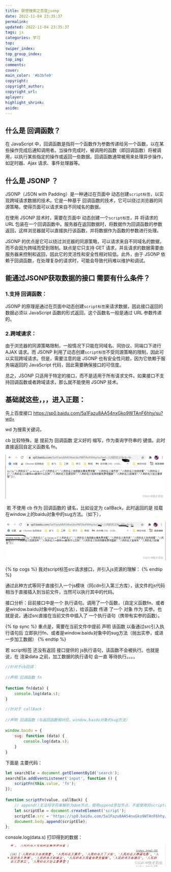 ```yaml
---
title: 联想搜索之百度jsonp
date: 2022-11-04 23:35:37
permalink:
updated: 2022-11-04 23:35:37
tags: js
categories: 学习
top:
swiper_index:
top_group_index:
top_img:
comments:
cover:
main_color: '#b3bfe0'
copyright:
copyright_author:
copyright_url:
aplayer:
highlight_shrink:
aside:
---
```



## 什么是 回调函数？
在 JavaScript 中，回调函数是指将一个函数作为参数传递给另一个函数，以在某些操作完成后通知调用者。当操作完成时，被调用的函数（即回调函数）将被调用，以执行某些指定的操作或返回一些数据。回调函数通常被用来处理异步操作，如定时器、Ajax 请求、事件处理器等。

## 什么是 JSONP ？
JSONP（JSON with Padding）是一种通过在页面中 动态创建`script标签`，以实现跨域请求数据的技术。它是一种基于 回调函数的技术，它可以绕过浏览器的同源策略，使得页面可以请求来自不同域名的数据。

在使用 JSONP 技术时，需要在页面中 动态创建一个`script标签`，并 将请求的 URL 包装在一个回调函数中。服务器在返回数据时，将数据作为回调函数的参数返回，这样浏览器就可以直接执行该函数，并将数据作为函数的参数进行处理。

JSONP 的优点是它可以绕过浏览器的同源策略，可以请求来自不同域名的数据，而不会因为跨域而受到限制。缺点是它只支持 GET 请求，并且请求的数据需要由服务器来控制和返回，因此它的灵活性和安全性相对较低。此外，由于 JSONP 依赖于回调函数，在处理复杂的请求时，可能会导致代码难以维护和调试。

## 能通过JSONP获取数据的接口 需要有什么条件？

### 1.支持 回调函数：
JSONP 的原理是通过在页面中动态创建`script标签`来请求数据，因此接口返回的数据必须以 JavaScript 函数的形式返回，这个函数名一般是通过 URL 参数传递的。

### 2.跨域请求：
由于浏览器的同源策略限制，一般情况下只能在同域名、同协议、同端口下进行 AJAX 请求。而 JSONP 利用了动态创建`script标签`不受同源策略的限制，因此可以实现跨域请求。但是，需要注意的是 JSONP 也有安全性问题，因为它依赖于服务端返回的 JavaScript 代码，因此需要确保接口的可信度。

总之，JSONP 只适用于特定的接口，而不是适用于所有请求文件。如果接口不支持回调函数或者跨域请求，那么就不能使用 JSONP 技术。

## 基础就这些，，，进入正题：
先上百度接口 https://sp0.baidu.com/5a1Fazu8AA54nxGko9WTAnF6hhy/su?wd=

wd 为搜索关键词，

cb 比较特殊，是 提前为 回调函数 定义好的 缩写，作为查询字符串的 键值。此时 直接返回自定义函数名 fn。

![联想搜索之百度jsonp-1](联想搜索之百度jsonp/1.webp)

 若 不使用 cb 作为 回调函数的 键名，比如设定为 callBack，此时返回的是 挂载在window上的baidu对象中的sug方法。（如下），

![联想搜索之百度jsonp-2](联想搜索之百度jsonp/2.webp)

{% tip cogs %}
我对script标签src请求接口，并引入js资源的理解：
{% endtip %}

通过此种方式等同于直接引入一个js模块（同cdn引入第三方库），该文件的js代码相当于直接插入到当前文件，当然可以执行其中的代码。

接口分析：目前接口中是一个 执行语句。调用了一个函数，（自定义函数fn、或者是window.baidu对象中的sug方法），给该函数 传递 了一个 对象 作为 实参。也就是说，通过src直接在当前文件中插入了 一个执行语句（携带有实参的函数）。

{% tip sync %}
重点是，需要在当前文件中提前 声明 该函数 以备通过src引入执行语句后 立即执行fn、或者是window.baidu对象中的sug方法（抛出实参，或进一步加工数据）
{% endtip %}

若 script标签 还没有返回 接口提供的 js执行语句，该函数不会被执行。也就是说，在 渲染data 之前，加工数据的执行语句 会一直 等待执行。。。。

```js
//针对于cb回调：

//声明 回调函数 fn
      
function fn(data) {
    console.log(data.s);
}
```

```js
//针对于 callBack：

//声明 回调函数（与返回函数相对应，window.baidu对象的sug方法）

window.baidu = {
    sug: function (data) {
        console.log(data.s);
    }
}
```

下面是 主要代码：
```js
let searchEle = document.getElementById('search');
searchEle.addEventListener('input', function () {
    scriptFn(this.value, 'fn');
});

function scriptFn(value, callBack) {
    // append()无法将字符串解析为dom节点，使用append添加节点，不能使用将script标签放入``反义字符串中
    let scriptEle = document.createElement('script');
    scriptEle.src = 'https://sp0.baidu.com/5a1Fazu8AA54nxGko9WTAnF6hhy/su?wd=' + value + '&cb=' + callBack;
    document.body.append(scriptEle);
};

```

console.log(data.s) 打印得到的数据：

![联想搜索之百度jsonp-3](联想搜索之百度jsonp/3.webp)
